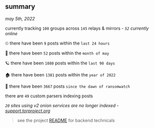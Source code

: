 
## summary
_may 5th, 2022_

currently tracking `100` groups across `145` relays & mirrors - _`52` currently online_

⏲ there have been `9` posts within the `last 24 hours`

🦈 there have been `52` posts within the `month of may`

🪐 there have been `1080` posts within the `last 90 days`

🏚 there have been `1381` posts within the `year of 2022`

🦕 there have been `3667` posts `since the dawn of ransomwatch`

there are `49` custom parsers indexing posts

_`20` sites using v2 onion services are no longer indexed - [support.torproject.org](https://support.torproject.org/onionservices/v2-deprecation/)_

> see the project [README](https://github.com/thetanz/ransomwatch#ransomwatch--) for backend technicals

